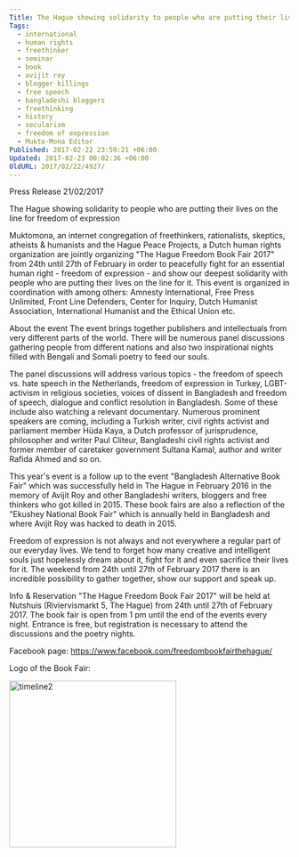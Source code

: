 ```yaml
---
Title: The Hague showing solidarity to people who are putting their lives on the line for freedom of expression
Tags:
  - international
  - human rights
  - freethinker
  - seminar
  - book
  - avijit roy
  - blogger killings
  - free speech
  - bangladeshi bloggers
  - freethinking
  - history
  - secularism
  - freedom of expression
  - Mukto-Mona Editor
Published: 2017-02-22 23:59:21 +06:00
Updated: 2017-02-23 00:02:36 +06:00
OldURL: 2017/02/22/4927/
---
```


Press Release
21/02/2017

The Hague showing solidarity to people who are putting their lives on the line for freedom of expression
 
Muktomona, an internet congregation of freethinkers, rationalists, skeptics, atheists & humanists and the Hague Peace Projects, a Dutch human rights organization are jointly organizing "The Hague Freedom Book Fair 2017" from 24th until 27th of February in order to peacefully fight for an essential human right - freedom of expression - and show our deepest solidarity with people who are putting their lives on the line for it. This event is organized in coordination with among others: Amnesty International, Free Press Unlimited, Front Line Defenders, Center for Inquiry, Dutch Humanist Association, International Humanist and the Ethical Union etc.
 
About the event
The event brings together publishers and intellectuals from very different parts of the world. There will be numerous panel discussions gathering people from different nations and also two inspirational nights filled with Bengali and Somali poetry to feed our souls. 
 
The panel discussions will address various topics - the freedom of speech vs. hate speech in the Netherlands, freedom of expression in Turkey, LGBT-activism in religious societies, voices of dissent in Bangladesh and freedom of speech, dialogue and conflict resolution in Bangladesh. Some of these include also watching a relevant documentary. Numerous prominent speakers are coming, including a Turkish writer, civil rights activist and parliament member Hüda Kaya, a Dutch professor of jurisprudence, philosopher and writer Paul Cliteur, Bangladeshi civil rights activist and former member of caretaker government Sultana Kamal, author and writer Rafida Ahmed and so on.
 
This year's event is a follow up to the event "Bangladesh Alternative Book Fair" which was successfully held in The Hague in February 2016 in the memory of Avijit Roy and other Bangladeshi writers, bloggers and free thinkers who got killed in 2015. These book fairs are also a reflection of the "Ekushey National Book Fair" which is annually held in Bangladesh and where Avijit Roy was hacked to death in 2015.
 
Freedom of expression is not always and not everywhere a regular part of our everyday lives. We tend to forget how many creative and intelligent souls just hopelessly dream about it, fight for it and even sacrifice their lives for it. The weekend from 24th until 27th of February 2017 there is an incredible possibility to gather together, show our support and speak up.
 
Info & Reservation
"The Hague Freedom Book Fair 2017" will be held at Nutshuis (Riviervismarkt 5, The Hague) from 24th until 27th of February 2017. The book fair is open from 1 pm until the end of the events every night. Entrance is free, but registration is necessary to attend the discussions and the poetry nights. 

Facebook page:  https://www.facebook.com/freedombookfairthehague/

Logo of the Book Fair:

<a href="https://enblog.muktomona.com/wp-content/uploads/2017/02/timeline2.jpg"><img src="https://enblog.muktomona.com/wp-content/uploads/2017/02/timeline2-300x300.jpg" alt="timeline2" width="300" height="300" class="alignnone size-medium wp-image-4928" /></a>
 

